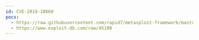 ```yaml
---
id: CVE-2018-10660
pocs:
  - https://raw.githubusercontent.com/rapid7/metasploit-framework/master/modules/exploits/linux/http/axis_srv_parhand_rce.rb
  - https://www.exploit-db.com/raw/45100
---
```

